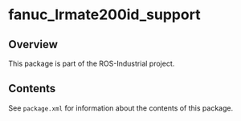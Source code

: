 # fanuc_lrmate200id_support

## Overview

This package is part of the ROS-Industrial project.

## Contents

See `package.xml` for information about the contents of this package.
